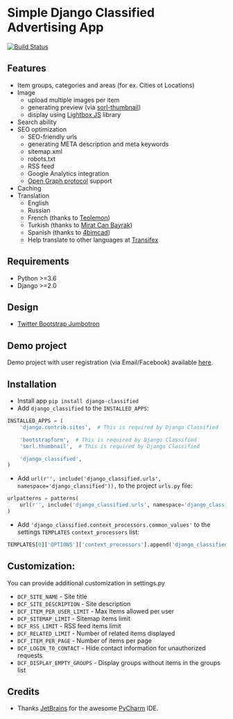 # Simple Django Classified Advertising App

[![Build Status](https://travis-ci.com/inoks/django-classified.svg?branch=master)](https://travis-ci.com/inoks/django-classified)

## Features

* Item groups, categories and areas (for ex. Cities ot Locations)
* Image
    * upload multiple images per item
    * generating preview (via [sorl-thumbnail](https://github.com/mariocesar/sorl-thumbnail))
    * display using [Lightbox JS](http://lokeshdhakar.com/projects/lightbox2/) library
* Search ability
* SEO optimization
    * SEO-friendly urls 
    * generating META description and meta keywords
    * sitemap.xml
    * robots.txt
    * RSS feed
    * Google Analytics integration
    * [Open Graph protocol](http://ogp.me/) support
* Caching
* Translation
    * English
    * Russian 
    * French (thanks to [Teolemon](https://github.com/teolemon))
    * Turkish (thanks to [Mirat Can Bayrak](https://github.com/miratcan))
    * Spanish (thanks to [4bimcad](https://github.com/4bimcad))
    * Help translate to other languages at [Transifex](https://www.transifex.com/inoks/django-classified/)

## Requirements
 
* Python >=3.6
* Django >=2.0

## Design

* [Twitter Bootstrap Jumbotron](http://getbootstrap.com/examples/jumbotron-narrow/)

## Demo project

Demo project with user registration (via Email/Facebook) available [here](https://github.com/inoks/django-classified-demo).

## Installation
 * Install app `pip install django-classified`
 * Add `django_classified` to the `INSTALLED_APPS`:

```python
INSTALLED_APPS = (
    'django.contrib.sites',  # This is required by Django Classified

    'bootstrapform',  # This is required by Django Classified
    'sorl.thumbnail',  # This is required by Django Classified

    'django_classified',
)
```

 * Add `url(r'', include('django_classified.urls', namespace='django_classified')),` to the project `urls.py` file:

```python
urlpatterns = patterns(
    url(r'', include('django_classified.urls', namespace='django_classified'),
)
```

 * Add `'django_classified.context_processors.common_values'` to the settings `TEMPLATES` `context_processors` list:

```python
TEMPLATES[0]['OPTIONS']['context_processors'].append('django_classified.context_processors.common_values')

```

## Customization:
 
 You can provide additional customization in settings.py
 
 * `DCF_SITE_NAME` - Site title
 * `DCF_SITE_DESCRIPTION` - Site description
 * `DCF_ITEM_PER_USER_LIMIT` - Max Items allowed per user
 * `DCF_SITEMAP_LIMIT` - Sitemap items limit
 * `DCF_RSS_LIMIT` - RSS feed items limit
 * `DCF_RELATED_LIMIT` - Number of related items displayed
 * `DCF_ITEM_PER_PAGE` - Number of items per page
 * `DCF_LOGIN_TO_CONTACT` - Hide contact information for unauthorized requests
 * `DCF_DISPLAY_EMPTY_GROUPS` - Display groups without items in the groups list

## Credits

 * Thanks [JetBrains](https://www.jetbrains.com) for the awesome [PyCharm](https://www.jetbrains.com/pycharm/) IDE.
